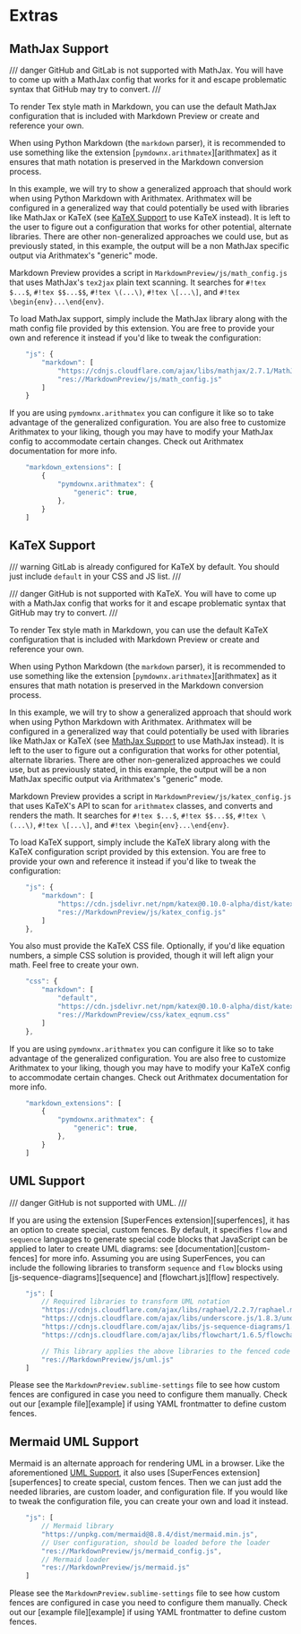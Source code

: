 # Extras

## MathJax Support

/// danger
GitHub and GitLab is not supported with MathJax. You will have to come up with a MathJax config that works for it
and escape problematic syntax that GitHub may try to convert.
///

To render Tex style math in Markdown, you can use the default MathJax configuration that is included with Markdown
Preview or create and reference your own.

When using Python Markdown (the `markdown` parser), it is recommended to use something like the extension
[`pymdownx.arithmatex`][arithmatex] as it ensures that math notation is preserved in the Markdown conversion process.

In this example, we will try to show a generalized approach that should work when using Python Markdown with Arithmatex.
Arithmatex will be configured in a generalized way that could potentially be used with libraries like MathJax or KaTeX
(see [KaTeX Support](#katex-support) to use KaTeX instead).  It is left to the user to figure out a configuration that
works for other potential, alternate libraries. There are other non-generalized approaches we could use, but as
previously stated, in this example, the output will be a non MathJax specific output via Arithmatex's "generic" mode.

Markdown Preview provides a script in `MarkdownPreview/js/math_config.js` that uses MathJax's `tex2jax` plain text
scanning. It searches for `#!tex $...$`, `#!tex $$...$$`, `#!tex \(...\)`, `#!tex \[...\]`, and
`#!tex \begin{env}...\end{env}`.

To load MathJax support, simply include the MathJax library along with the math config file provided by this extension.
You are free to provide your own and reference it instead if you'd like to tweak the configuration:

```js
    "js": {
        "markdown": [
            "https://cdnjs.cloudflare.com/ajax/libs/mathjax/2.7.1/MathJax.js",
            "res://MarkdownPreview/js/math_config.js"
        ]
    }
```

If you are using `pymdownx.arithmatex` you can configure it like so to take advantage of the generalized configuration.
You are also free to customize Arithmatex to your liking, though you may have to modify your MathJax config to
accommodate certain changes. Check out Arithmatex documentation for more info.

```js
    "markdown_extensions": [
        {
            "pymdownx.arithmatex": {
                "generic": true,
            },
        }
    ]
```

## KaTeX Support

/// warning
GitLab is already configured for KaTeX by default. You should just include `default` in your CSS and JS list.
///

/// danger
GitHub is not supported with KaTeX. You will have to come up with a MathJax config that works for it and escape
problematic syntax that GitHub may try to convert.
///

To render Tex style math in Markdown, you can use the default KaTeX configuration that is included with Markdown Preview
or create and reference your own.

When using Python Markdown (the `markdown` parser), it is recommended to use something like the extension
[`pymdownx.arithmatex`][arithmatex] as it ensures that math notation is preserved in the Markdown conversion process.

In this example, we will try to show a generalized approach that should work when using Python Markdown with Arithmatex.
Arithmatex will be configured in a generalized way that could potentially be used with libraries like MathJax or KaTeX
(see [MathJax Support](#mathjax-support) to use MathJax instead).  It is left to the user to figure out a configuration
that works for other potential, alternate libraries. There are other non-generalized approaches we could use, but as
previously stated, in this example, the output will be a non MathJax specific output via Arithmatex's "generic" mode.

Markdown Preview provides a script in `MarkdownPreview/js/katex_config.js` that uses KaTeX's API to scan for
`arithmatex` classes, and converts and renders the math. It searches for `#!tex $...$`, `#!tex $$...$$`,
`#!tex \(...\)`, `#!tex \[...\]`, and `#!tex \begin{env}...\end{env}`.

To load KaTeX support, simply include the KaTeX library along with the KaTeX configuration script provided by this
extension. You are free to provide your own and reference it instead if you'd like to tweak the configuration:

```js
    "js": {
        "markdown": [
            "https://cdn.jsdelivr.net/npm/katex@0.10.0-alpha/dist/katex.min.js",
            "res://MarkdownPreview/js/katex_config.js"
        ]
    },
```

You also must provide the KaTeX CSS file. Optionally, if you'd like equation numbers, a simple CSS solution is provided,
though it will left align your math.  Feel free to create your own.

```js
    "css": {
        "markdown": [
            "default",                                                            // <- The default Markdown CSS.
            "https://cdn.jsdelivr.net/npm/katex@0.10.0-alpha/dist/katex.min.css", // <- KaTeX CSS
            "res://MarkdownPreview/css/katex_eqnum.css"                           // <- Optional equation numbering CSS
        ]
    },
```

If you are using `pymdownx.arithmatex` you can configure it like so to take advantage of the generalized configuration.
You are also free to customize Arithmatex to your liking, though you may have to modify your KaTeX config to accommodate
certain changes. Check out Arithmatex documentation for more info.

```js
    "markdown_extensions": [
        {
            "pymdownx.arithmatex": {
                "generic": true,
            },
        }
    ]
```

## UML Support

/// danger
GitHub is not supported with UML.
///

If you are using the extension [SuperFences extension][superfences], it has an option to create special, custom fences.
By default, it specifies `flow` and `sequence` languages to generate special code blocks that JavaScript can be applied
to later to create UML diagrams: see [documentation][custom-fences] for more info. Assuming you are using SuperFences,
you can include the following libraries to transform `sequence` and `flow` blocks using [js-sequence-diagrams][sequence]
and [flowchart.js][flow] respectively.

```js
    "js": [
        // Required libraries to transform UML notation
        "https://cdnjs.cloudflare.com/ajax/libs/raphael/2.2.7/raphael.min.js",
        "https://cdnjs.cloudflare.com/ajax/libs/underscore.js/1.8.3/underscore-min.js",
        "https://cdnjs.cloudflare.com/ajax/libs/js-sequence-diagrams/1.0.6/sequence-diagram-min.js",
        "https://cdnjs.cloudflare.com/ajax/libs/flowchart/1.6.5/flowchart.min.js",

        // This library applies the above libraries to the fenced code blocks `flow` and `sequence`.
        "res://MarkdownPreview/js/uml.js"
    ]
```

Please see the `MarkdownPreview.sublime-settings` file to see how custom fences are configured in case you need to
configure them manually. Check out our [example file][example] if using YAML frontmatter to define custom fences.

## Mermaid UML Support

Mermaid is an alternate approach for rendering UML in a browser. Like the aforementioned [UML Support](#uml-support), it
also uses [SuperFences extension][superfences] to create special, custom fences. Then we can just add the needed
libraries, are custom loader, and configuration file. If you would like to tweak the configuration file, you can create
your own and load it instead.

```js
    "js": [
        // Mermaid library
        "https://unpkg.com/mermaid@8.8.4/dist/mermaid.min.js",
        // User configuration, should be loaded before the loader
        "res://MarkdownPreview/js/mermaid_config.js",
        // Mermaid loader
        "res://MarkdownPreview/js/mermaid.js"
    ]
```

Please see the `MarkdownPreview.sublime-settings` file to see how custom fences are configured in case you need to
configure them manually. Check out our [example file][example] if using YAML frontmatter to define custom fences.
